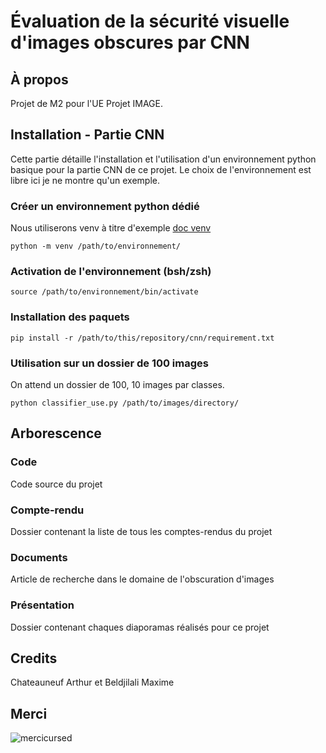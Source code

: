 # Évaluation de la sécurité visuelle d'images obscures par CNN

## À propos

Projet de M2 pour l'UE Projet IMAGE.

## Installation - Partie CNN

Cette partie détaille l'installation et l'utilisation d'un environnement python basique pour la partie CNN de ce projet.
Le choix de l'environnement est libre ici je ne montre qu'un exemple.

### Créer un environnement python dédié

Nous utiliserons venv à titre d'exemple [doc venv](https://docs.python.org/3/library/venv.html)

```
python -m venv /path/to/environnement/
```

### Activation de l'environnement (bsh/zsh)

```
source /path/to/environnement/bin/activate
```

### Installation des paquets

```
pip install -r /path/to/this/repository/cnn/requirement.txt
```

### Utilisation sur un dossier de 100 images

On attend un dossier de 100, 10 images par classes.

```
python classifier_use.py /path/to/images/directory/
```

## Arborescence 

### Code
Code source du projet
### Compte-rendu 
Dossier contenant la liste de tous les comptes-rendus du projet
### Documents
Article de recherche dans le domaine de l'obscuration d'images
### Présentation
Dossier contenant chaques diaporamas réalisés pour ce projet

## Credits

Chateauneuf Arthur et Beldjilali Maxime

## Merci
![mercicursed](https://github.com/user-attachments/assets/0fb40489-bd3f-4b3e-a50a-78cf420ce758)

